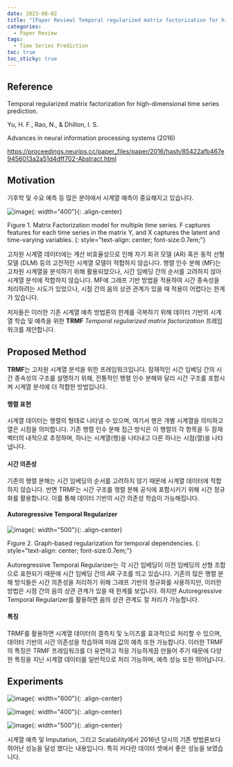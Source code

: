 ```yaml
---
date: 2023-08-02
title: "[Paper Review] Temporal regularized matrix factorization for high-dimensional time series prediction"
categories: 
  - Paper Review
tags: 
  - Time Series Prediction
toc: true  
toc_sticky: true 
---
```

## Reference

Temporal regularized matrix factorization for high-dimensional time series prediction.

Yu, H. F., Rao, N., & Dhillon, I. S.

Advances in neural information processing systems (2016)

https://proceedings.neurips.cc/paper_files/paper/2016/hash/85422afb467e9456013a2a51d4dff702-Abstract.html

## Motivation

기후학 및 수요 예측 등 많은 분야에서 시계열 예측이 중요해지고 있습니다.

![image](https://github.com/yunkio/SVM_tutorial/assets/35906602/e231d836-c62f-4fba-aa6d-4d151fc7ac9e){: width="400"}{: .align-center} 

Figure 1. Matrix Factorization model for multiple time series. F captures features for each time series in the matrix Y, and X captures the latent and time-varying variables.
{: style="text-align: center; font-size:0.7em;"}

고차원 시계열 데이터에는 계산 비효율성으로 인해 자기 회귀 모델 (AR) 혹은 동적 선형 모델 (DLM) 등의 고전적인 시계열 모델이 적합하지 않습니다. 행렬 인수 분해 (MF)는 고차원 시계열을 분석하기 위해 활용되었으나, 시간 임베딩 간의 순서를 고려하지 않아 시계열 분석에 적합하지 않습니다. MF에 그래프 기반 방법을 적용하여 시간 종속성을 처리하려는 시도가 있었으나, 시점 간의 음의 상관 관계가 있을 때 적용이 어렵다는 한계가 있습니다.

저자들은 이러한 기존 시계열 예측 방법론의 한계를 극복하기 위해 데이터 기반의 시계열 학습 및 예측을 위한 **TRMF** *Temporal regularized matrix factorization* 프레임워크를 제안합니다. 

## Proposed Method

**TRMF**는 고차원 시계열 분석을 위한 프레임워크입니다. 잠재적인 시간 임베딩 간의 시간 종속성의 구조를 설명하기 위해, 전통적인 행렬 인수 분해와 달리 시간 구조를 포함시켜 시계열 분석에 더 적합한 방법입니다.

#### 행렬 표현

시계열 데이터는 행렬의 형태로 나타낼 수 있으며, 여기서 행은 개별 시계열을 의미하고 열은 시점을 의미합니다. 기존 행렬 인수 분해 접근 방식은 이 행렬의 각 항목을 두 잠재 벡터의 내적으로 추정하며, 하나는 시계열(행)을 나타내고 다른 하나는 시점(열)을 나타냅니다.

#### 시간 의존성

기존의 행렬 분해는 시간 임베딩의 순서를 고려하지 않기 때문에 시계열 데이터에 적합하지 않습니다. 반면 TRMF는 시간 구조를 행렬 분해 공식에 포함시키기 위해 시간 정규화를 활용합니다. 이를 통해 데이터 기반의 시간 의존성 학습이 가능해집니다.

#### Autoregressive Temporal Regularizer

![image](https://github.com/yunkio/SVM_tutorial/assets/35906602/633a95a6-0009-474f-b038-fa2f90668e90){: width="500"}{: .align-center} 

Figure 2. Graph-based regularization for temporal dependencies.
{: style="text-align: center; font-size:0.7em;"}

Autoregressive Temporal Regularizer는 각 시간 임베딩이 이전 임베딩의 선형 조합으로 표현되기 때문에 시간 임베딩 간의 AR 구조를 띄고 있습니다. 기존의 많은 행렬 분해 방식들은 시간 의존성을 처리하기 위해 그래프 기반의 정규화를 사용하지만, 이러한 방법은 시점 간의 음의 상관 관계가 있을 때 한계를 보입니다. 하지만 Autoregressive Temporal Regularizer를 활용하면 음의 상관 관계도 잘 처리가 가능합니다.

#### 특징
TRMF를 활용하면 시계열 데이터의 결측치 및 노이즈를 효과적으로 처리할 수 있으며, 데이터 기반의 시간 의존성을 학습하여 미래 값의 예측 또한 가능합니다. 이러한 TRMF의 특징은 TRMF 프레임워크를 더 유연하고 적응 가능하게끔 만들어 주기 때문에 다양한 특징을 지닌 시계열 데이터를 일반적으로 처리 가능하며, 예측 성능 또한 뛰어납니다.


## Experiments

![image](https://github.com/yunkio/SVM_tutorial/assets/35906602/39f62494-df2f-458a-909e-5a3e7244ca5d){: width="600"}{: .align-center} 

![image](https://github.com/yunkio/SVM_tutorial/assets/35906602/9da7556e-2156-422d-90c3-342e012845c1){: width="400"}{: .align-center} 

![image](https://github.com/yunkio/SVM_tutorial/assets/35906602/f1dade32-f3dc-457f-812d-88026327db01){: width="500"}{: .align-center} 

시계열 예측 및 Imputation, 그리고 Scalability에서 2016년 당시의 기존 방법론보다 뛰어난 성능을 달성 했다는 내용입니다. 특히 커다란 데이터 셋에서 좋은 성능을 보였습니다.
